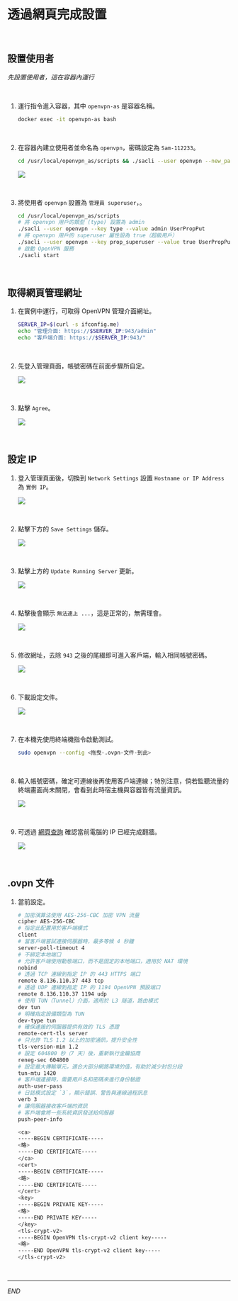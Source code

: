 # 透過網頁完成設置

<br>

## 設置使用者

_先設置使用者，這在容器內運行_

<br>

1. 運行指令進入容器，其中 `openvpn-as` 是容器名稱。

   ```bash
   docker exec -it openvpn-as bash
   ```

<br>

2. 在容器內建立使用者並命名為 `openvpn`，密碼設定為 `Sam-112233`。

   ```bash
   cd /usr/local/openvpn_as/scripts && ./sacli --user openvpn --new_pass "Sam-112233" SetLocalPassword
   ```

   ![](images/img_53.png)

<br>

3. 將使用者 `openvpn` 設置為 `管理員 superuser`，。

   ```bash
   cd /usr/local/openvpn_as/scripts
   # 將 openvpn 用戶的類型 (type) 設置為 admin
   ./sacli --user openvpn --key type --value admin UserPropPut
   # 將 openvpn 用戶的 superuser 屬性設為 true（超級用戶）
   ./sacli --user openvpn --key prop_superuser --value true UserPropPut
   # 啟動 OpenVPN 服務
   ./sacli start
   ```

<br>

## 取得網頁管理網址

1. 在實例中運行，可取得 OpenVPN 管理介面網址。

   ```bash
   SERVER_IP=$(curl -s ifconfig.me)
   echo "管理介面: https://$SERVER_IP:943/admin"
   echo "客戶端介面: https://$SERVER_IP:943/"
   ```

<br>

2. 先登入管理頁面，帳號密碼在前面步驟所自定。

   ![](images/img_54.png)

<br>

3. 點擊 `Agree`。

   ![](images/img_80.png)

<br>

## 設定 IP

1. 登入管理頁面後，切換到 `Network Settings` 設置 `Hostname or IP Address` 為 `實例 IP`。

   ![](images/img_10.png)

<br>

2. 點擊下方的 `Save Settings` 儲存。

   ![](images/img_41.png)

<br>

3. 點擊上方的 `Update Running Server` 更新。

   ![](images/img_42.png)

<br>

4. 點擊後會顯示 `無法連上 ...`，這是正常的，無需理會。

   ![](images/img_43.png)

<br>

5. 修改網址，去除 `943` 之後的尾綴即可進入客戶端，輸入相同帳號密碼。

   ![](images/img_44.png)

<br>

6. 下載設定文件。

   ![](images/img_45.png)

<br>

7. 在本機先使用終端機指令啟動測試。

   ```bash
   sudo openvpn --config <拖曳-.ovpn-文件-到此>
   ```

<br>

8. 輸入帳號密碼，確定可連線後再使用客戶端連線；特別注意，倘若監聽流量的終端畫面尚未關閉，會看到此時宿主機與容器皆有流量資訊。

   ![](images/img_84.png)

<br>

9. 可透過 [網頁查詢](https://whatismyipaddress.com/) 確認當前電腦的 IP 已經完成翻牆。

   ![](images/img_85.png)

<br>

## .ovpn 文件

1. 當前設定。

   ```bash
   # 加密演算法使用 AES-256-CBC 加密 VPN 流量
   cipher AES-256-CBC
   # 指定此配置用於客戶端模式
   client
   # 當客戶端嘗試連接伺服器時，最多等候 4 秒鐘
   server-poll-timeout 4
   # 不綁定本地端口
   # 允許客戶端使用動態端口，而不是固定的本地端口，適用於 NAT 環境
   nobind
   # 透過 TCP 連線到指定 IP 的 443 HTTPS 端口
   remote 8.136.110.37 443 tcp
   # 透過 UDP 連線到指定 IP 的 1194 OpenVPN 預設端口
   remote 8.136.110.37 1194 udp
   # 使用 TUN（Tunnel）介面，適用於 L3 隧道，路由模式
   dev tun
   # 明確指定設備類型為 TUN
   dev-type tun
   # 確保連接的伺服器提供有效的 TLS 憑證
   remote-cert-tls server
   # 只允許 TLS 1.2 以上的加密通訊，提升安全性
   tls-version-min 1.2
   # 設定 604800 秒（7 天）後，重新執行金鑰協商
   reneg-sec 604800
   # 設定最大傳輸單元，適合大部分網路環境的值，有助於減少封包分段
   tun-mtu 1420
   # 客戶端連接時，需要用戶名和密碼來進行身份驗證
   auth-user-pass
   # 日誌模式設定 `3`，顯示錯誤、警告與連線過程訊息
   verb 3
   # 讓伺服器接收客戶端的資訊
   # 客戶端會將一些系統資訊發送給伺服器
   push-peer-info

   <ca>
   -----BEGIN CERTIFICATE-----
   <略>
   -----END CERTIFICATE-----
   </ca>
   <cert>
   -----BEGIN CERTIFICATE-----
   <略>
   -----END CERTIFICATE-----
   </cert>
   <key>
   -----BEGIN PRIVATE KEY-----
   <略>
   -----END PRIVATE KEY-----
   </key>
   <tls-crypt-v2>
   -----BEGIN OpenVPN tls-crypt-v2 client key-----
   <略>
   -----END OpenVPN tls-crypt-v2 client key-----
   </tls-crypt-v2>
   ```

<br>

___

_END_
